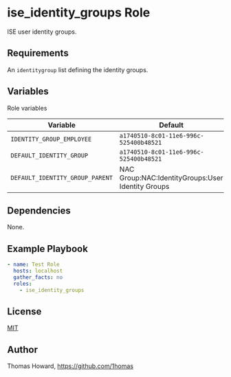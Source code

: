 # ise_identity_groups Role

ISE user identity groups.

## Requirements

An `identitygroup` list defining the identity groups.

## Variables

Role variables

| Variable | Default | Description |
| -------- | ------- | ----------- |
| `IDENTITY_GROUP_EMPLOYEE` | `a1740510-8c01-11e6-996c-525400b48521` | Employee |
| `DEFAULT_IDENTITY_GROUP` | `a1740510-8c01-11e6-996c-525400b48521` | Employee |
| `DEFAULT_IDENTITY_GROUP_PARENT` | NAC Group:NAC:IdentityGroups:User Identity Groups |  |

## Dependencies

None.

## Example Playbook

```yaml
- name: Test Role 
  hosts: localhost
  gather_facts: no
  roles:
    - ise_identity_groups
```

## License

[MIT](https://mit-license.org/)

## Author

Thomas Howard, <https://github.com/1homas>
